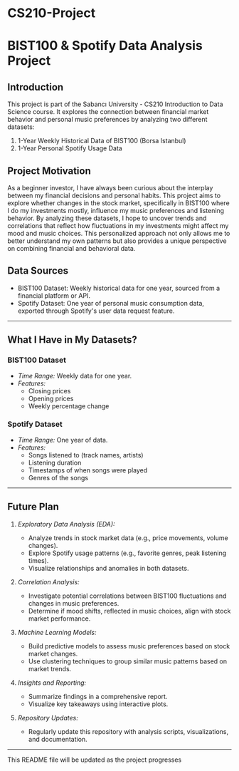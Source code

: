 # CS210-Project

# BIST100 & Spotify Data Analysis Project

## Introduction
This project is part of the Sabancı University - CS210 Introduction to Data Science course. It explores the connection between financial market behavior and personal music preferences by analyzing two different datasets:

1. 1-Year Weekly Historical Data of BIST100 (Borsa Istanbul)  
2. 1-Year Personal Spotify Usage Data

## Project Motivation
As a beginner investor, I have always been curious about the interplay between my financial decisions and personal habits. This project aims to explore whether changes in the stock market, specifically in BIST100 where I do my investments mostly, influence my music preferences and listening behavior. By analyzing these datasets, I hope to uncover trends and correlations that reflect how fluctuations in my investments might affect my mood and music choices. This personalized approach not only allows me to better understand my own patterns but also provides a unique perspective on combining financial and behavioral data.

## Data Sources
- BIST100 Dataset: Weekly historical data for one year, sourced from a financial platform or API.  
- Spotify Dataset: One year of personal music consumption data, exported through Spotify's user data request feature.

---

## What I Have in My Datasets?

### BIST100 Dataset
- *Time Range:* Weekly data for one year.
- *Features:*
  - Closing prices
  - Opening prices
  - Weekly percentage change

### Spotify Dataset
- *Time Range:* One year of data.
- *Features:*
  - Songs listened to (track names, artists)
  - Listening duration
  - Timestamps of when songs were played
  - Genres of the songs
    

---

## Future Plan

1. *Exploratory Data Analysis (EDA):*
   - Analyze trends in stock market data (e.g., price movements, volume changes).
   - Explore Spotify usage patterns (e.g., favorite genres, peak listening times).
   - Visualize relationships and anomalies in both datasets.

2. *Correlation Analysis:*
   - Investigate potential correlations between BIST100 fluctuations and changes in music preferences.
   - Determine if mood shifts, reflected in music choices, align with stock market performance.

3. *Machine Learning Models:*
   - Build predictive models to assess music preferences based on stock market changes.
   - Use clustering techniques to group similar music patterns based on market trends.

4. *Insights and Reporting:*
   - Summarize findings in a comprehensive report.
   - Visualize key takeaways using interactive plots.

5. *Repository Updates:*
   - Regularly update this repository with analysis scripts, visualizations, and documentation.

---

This README file will be updated as the project progresses
